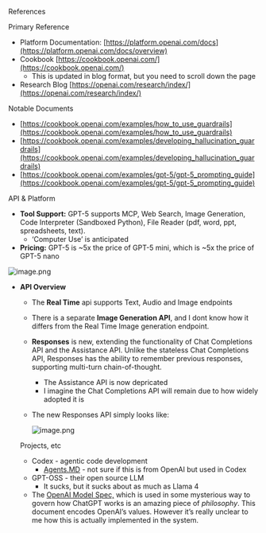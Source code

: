 
References


Primary Reference

- Platform Documentation: [https://platform.openai.com/docs](https://platform.openai.com/docs/overview)
- Cookbook [https://cookbook.openai.com/](https://cookbook.openai.com/)
    - This is updated in blog format, but you need to scroll down the page
- Research Blog [https://openai.com/research/index/](https://openai.com/research/index/)

Notable Documents

- [https://cookbook.openai.com/examples/how_to_use_guardrails](https://cookbook.openai.com/examples/how_to_use_guardrails)
- [https://cookbook.openai.com/examples/developing_hallucination_guardrails](https://cookbook.openai.com/examples/developing_hallucination_guardrails)
- [https://cookbook.openai.com/examples/gpt-5/gpt-5_prompting_guide](https://cookbook.openai.com/examples/gpt-5/gpt-5_prompting_guide)

API & Platform

- **Tool Support:** GPT-5 supports MCP, Web Search, Image Generation, Code Interpreter (Sandboxed Python), File Reader (pdf, word, ppt, spreadsheets, text).
    - ‘Computer Use’ is anticipated
- **Pricing:** GPT-5 is ~5x the price of GPT-5 mini, which is ~5x the price of GPT-5 nano

![image.png](https://prod-files-secure.s3.us-west-2.amazonaws.com/b43cf791-1dbc-4979-b9cb-2f11d884b35d/adaf8d23-d5f2-4898-83b5-d7e26746ef69/image.png?X-Amz-Algorithm=AWS4-HMAC-SHA256&X-Amz-Content-Sha256=UNSIGNED-PAYLOAD&X-Amz-Credential=ASIAZI2LB4667EH3AWVH%2F20250930%2Fus-west-2%2Fs3%2Faws4_request&X-Amz-Date=20250930T133355Z&X-Amz-Expires=3600&X-Amz-Security-Token=IQoJb3JpZ2luX2VjEGUaCXVzLXdlc3QtMiJHMEUCIQDM6PO4JTEEkduddTJmEL1Y2U8eA4K29HI9%2B1rGohrcTgIgYqUIIfoNqsDVd8v1fTONqBlllQRkkMzaipw7yBb82FYqiAQI7v%2F%2F%2F%2F%2F%2F%2F%2F%2F%2FARAAGgw2Mzc0MjMxODM4MDUiDG32Y001dGvcAma3bSrcA2GIBZBF%2Ft2ZK5XLgD84S2SmE2LHhs7%2FoLTKDDmwID9kWSUzpAf9ySXMRUavFpvtj1XJaaX6d3UB7fFm1MnWeWmT1Rbbb82LUMTi%2F4XRGCQyIrKr8kbxnO5TIFXvF4gHlYGUwFXmxC1Q%2FzKgZSwpUDibyCprg4aCJ0oeBK1d0DTtovM%2B0eWge3pg%2B28ujec38%2Fx7Gxy60VCTmavqFm6M2Z7YaHrjGgKTtPHsqOJpF0%2FgSJYieYnykIffHqMGTRvr5zGW6%2Ba1%2Fk1ZcKMGQ9qB37DYfgboSDWB4Dgx%2BUexmJ7RdXiZOPEMZUvT53Xsbzl5ybcml7tYXfPzdLFWTdJvqEYr5fttywXCseSTAtiY1%2BjoVPr2W8twU0S587uI%2FYkfp8%2FNNIRmU%2FLFl7mAav%2BLEC1YGbrFvyc83zg0yRzIVeBHiiRwbLTnxqPBCJBt6pMXeqfIiOiz2lJwSlZPNok4hSAxdE3wLR3klw1CsjFCsoP0rhx2MUvGbcRBRp5O0XZvejBy%2FLxi9XtkG%2FMx%2BK1eIj3u7gz1a3znom70J3dLwYTP3ah%2F6sT64iYvcFuph7eDFIxna98xEEv3WO4mmdLfpQXnpC7%2FTEwhz91BMzbsvtkFl1z7R%2Fj7fXkvMdfrMLmi78YGOqUBlHmli2kBorW5e9Yeu9UE6yyy0WEdJCKEttFgeQleus4El0OXFUR8I1CHEdX5%2BvuvjMDzKtfPvA17Liuto2%2BqniebdeGKfqIRG3jYmbKR2N6Su7lqfxrtQjU%2Fe9rHWkfOJhC5kgAki5ooLrozaL0j2NdR276QQ3yw%2FAehuWJuh7aF2gtC6f12VP4XWHeKuCaXm5mb%2F8Q8Yujl92Eh1saUIyl82r%2BW&X-Amz-Signature=fb8960ad700fb0108864c7417cbffa9113985344c8a99e901fba5da59d418d68&X-Amz-SignedHeaders=host&x-amz-checksum-mode=ENABLED&x-id=GetObject)

- **API Overview**
    - The **Real Time** api supports Text, Audio and Image endpoints
    - There is a separate **Image Generation API**, and I dont know how it differs from the Real Time Image generation endpoint.
    - **Responses** is new, extending the functionality of Chat Completions API and the Assistance API. Unlike the stateless Chat Completions API, Responses has the ability to remember previous responses, supporting multi-turn chain-of-thought.
        - The Assistance API is now depricated
        - I imagine the Chat Completions API will remain due to how widely adopted it is
    - The new Responses API simply looks like:

        ![image.png](https://prod-files-secure.s3.us-west-2.amazonaws.com/b43cf791-1dbc-4979-b9cb-2f11d884b35d/9e7fe051-d452-44a6-ac6d-7c52740a07cb/image.png?X-Amz-Algorithm=AWS4-HMAC-SHA256&X-Amz-Content-Sha256=UNSIGNED-PAYLOAD&X-Amz-Credential=ASIAZI2LB466RNH7UARD%2F20250930%2Fus-west-2%2Fs3%2Faws4_request&X-Amz-Date=20250930T133356Z&X-Amz-Expires=3600&X-Amz-Security-Token=IQoJb3JpZ2luX2VjEGUaCXVzLXdlc3QtMiJGMEQCIFeWaZlPYJJsGRLxobzbjG3ZGjqk4%2B5ZlB3oarO%2Bvm5gAiANoNS3wnpKs1b6NqJS4HO4tz0QOko9975y3AMfscEGSCqIBAju%2F%2F%2F%2F%2F%2F%2F%2F%2F%2F8BEAAaDDYzNzQyMzE4MzgwNSIMKh9KpsmMrYDIg9DeKtwDPX2tAI5dWdeIRYQ%2BIIWBEzeSHu7gcjo5Sa0YVI8O5s4UAIryJY6RJQA11Jo58plLyF%2F0ICWASAhGRmzj7uyhI2RXxRdY7FP5MaW7zxFEMuSLDehHyfvqE%2FtOxLjbH1Bki%2FE0Xvu8B0eYNXCmakNGnq5gGTJBARnBTaxewAAH5wxHFVYCxPdTYw4t6%2BvYbQEOPI3ombBf2NxAdK7vawIJma0fq%2FtJGZ2wXTyB3eubURr53bWyUP70NQJqMIZP8RImTCL%2BSaJC%2FSNpH0Gut3WCDEBKjZ0nFXvef6ErwaZnHeNGWcE6wA13DcWqUuxTOViVwhJz6Y8H9yNkxA4yxlCDL260PE5AUdCV67RdbnMivdi1wwPcA9kIswWqMUmDbfsT%2BqliBcPuI%2Bs9aLu7Z6BU4hS0DhatUuPK8bN2G%2F7C%2FI5LjlPymPFDaOuClTvIiW6n2i6ItB7K2m1USykdxqskAxvD3DK15gXj125mq5Y9hRZjihNpf3yFGSAS7HqziTS0XZINeuBAtDKB%2FE1VcXucsRCUZEGs%2FGzTdVdzDF%2Fxtut7%2B4j9BPLLZwswsQS2SGM2Hrvo7SA1j7akan4bnv3460rxH4pbtzMxYhaHAXm3DFEkbqndci6wSdBqwoswsqLvxgY6pgGEzup%2BeRBP1GJNseKu%2B9rMQ4Evkfuw%2F28fxC2KEFQm2mfa0Lf8RmPmO7MC1xhnS5IdGzH7rWZOUBZkpfe4BLSjMziqQuqynZ9g4Psb3WYbECljL88vqhOHXVRodlx%2BKX5NzN4IxgcHgvdpH%2B087Hog0t6Vj%2B%2BbyYQIz78MYdAe2SS0GL7YjMoG1ld%2FFT9HB%2F4%2FU4%2Bi4JpqqdSyGDSUkmfHFADV1s%2BM&X-Amz-Signature=b8287b58ed5105cca71504d52da63478b922c76bd3a6dcc09d185af92c8bdbef&X-Amz-SignedHeaders=host&x-amz-checksum-mode=ENABLED&x-id=GetObject)


    Projects, etc

    - Codex - agentic code development
        - [Agents.MD](http://agents.md/) - not sure if this is from OpenAI but used in Codex
    - GPT-OSS - their open source LLM
        - It sucks, but it sucks about as much as Llama 4
    - The [OpenAI Model Spec,](https://model-spec.openai.com/) which is used in some mysterious way to govern how ChatGPT works is an amazing piece of _philosophy_. This document encodes OpenAI’s values. However it’s really unclear to me how this is actually implemented in the system.
